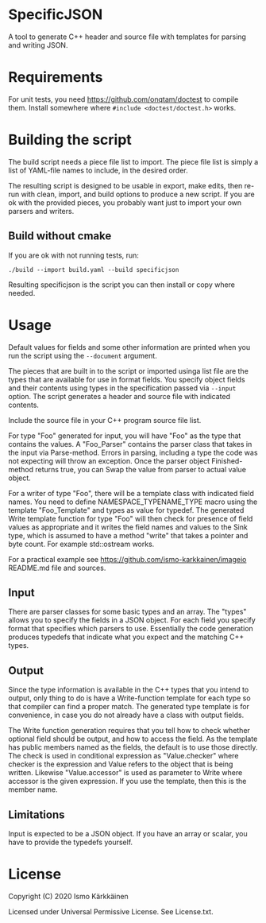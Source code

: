 # SpecificJSON

A tool to generate C++ header and source file with templates for parsing and
writing JSON.

# Requirements

For unit tests, you need https://github.com/onqtam/doctest to compile them.
Install somewhere where `#include <doctest/doctest.h>` works.

# Building the script

The build script needs a piece file list to import. The piece file list is
simply a list of YAML-file names to include, in the desired order.

The resulting script is designed to be usable in export, make edits, then
re-run with clean, import, and build options to produce a new script. If you
are ok with the provided pieces, you probably want just to import your own
parsers and writers.

## Build without cmake

If you are ok with not running tests, run:

    ./build --import build.yaml --build specificjson

Resulting specificjson is the script you can then install or copy where needed.

# Usage

Default values for fields and some other information are printed when you run
the script using the `--document` argument.

The pieces that are built in to the script or imported usinga list file are the
types that are available for use in format fields. You specify object fields
and their contents using types in the specification passed via `--input`
option. The script generates a header and source file with indicated contents.

Include the source file in your C++ program source file list.

For type "Foo" generated for input, you will have "Foo" as the type that
contains the values. A "Foo_Parser" contains the parser class that takes in
the input via Parse-method. Errors in parsing, including a type the code was
not expecting will throw an exception. Once the parser object Finished-method
returns true, you can Swap the value from parser to actual value object.

For a writer of type "Foo", there will be a template class with indicated
field names. You need to define NAMESPACE_TYPENAME_TYPE macro using the
template "Foo_Template" and types as value for typedef. The generated Write
template function for type "Foo" will then check for presence of field values
as appropriate and it writes the field names and values to the Sink type,
which is assumed to have a method "write" that takes a pointer and byte count.
For example std::ostream works.

For a practical example see https://github.com/ismo-karkkainen/imageio
README.md file and sources.

## Input

There are parser classes for some basic types and an array. The "types"
allows you to specify the fields in a JSON object. For each field you specify
format that specifies which parsers to use. Essentially the code generation
produces typedefs that indicate what you expect and the matching C++ types.

## Output

Since the type information is available in the C++ types that you intend to
output, only thing to do is have a Write-function template for each type so
that compiler can find a proper match. The generated type template is for
convenience, in case you do not already have a class with output fields.

The Write function generation requires that you tell how to check whether
optional field should be output, and how to access the field. As the template
has public members named as the fields, the default is to use those directly.
The check is used in conditional expression as "Value.checker" where checker
is the expression and Value refers to the object that is being written.
Likewise "Value.accessor" is used as parameter to Write where accessor is the
given expression. If you use the template, then this is the member name.

## Limitations

Input is expected to be a JSON object. If you have an array or scalar, you have
to provide the typedefs yourself.

# License

Copyright (C) 2020 Ismo Kärkkäinen

Licensed under Universal Permissive License. See License.txt.
